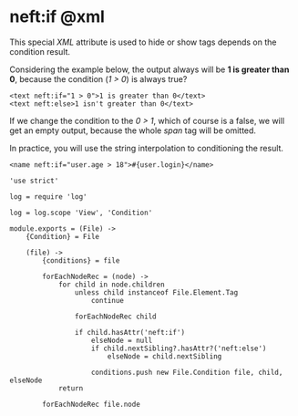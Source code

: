neft:if @xml
=======

This special *XML* attribute is used to hide or show tags depends on the condition result.

Considering the example below, the output always will be **1 is greater than 0**,
because the condition (*1 > 0*) is always true?

```
<text neft:if="1 > 0">1 is greater than 0</text>
<text neft:else>1 isn't greater than 0</text>
```

If we change the condition to the *0 > 1*, which of course is a false, we will get an empty
output, because the whole *span* tag will be omitted.

In practice, you will use the string interpolation to conditioning the result.

```
<name neft:if="user.age > 18">#{user.login}</name>
```

	'use strict'

	log = require 'log'

	log = log.scope 'View', 'Condition'

	module.exports = (File) ->
		{Condition} = File

		(file) ->
			{conditions} = file

			forEachNodeRec = (node) ->
				for child in node.children
					unless child instanceof File.Element.Tag
						continue

					forEachNodeRec child

					if child.hasAttr('neft:if')
						elseNode = null
						if child.nextSibling?.hasAttr?('neft:else')
							elseNode = child.nextSibling

						conditions.push new File.Condition file, child, elseNode
				return

			forEachNodeRec file.node
